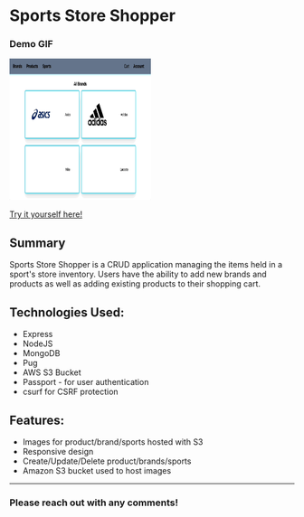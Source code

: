 # Sports Store Shopper

<h3>Demo GIF</h3>

<img src="Assets/demo-gif-sports-store.gif" width="250" height="250" />



<a href="https://sports-store-shopper.herokuapp.com/" target="_blank" rel="noopener noreferrer">Try it yourself here!</a>


<h2>Summary</h2>
<p>Sports Store Shopper is a CRUD application managing the items held in a sport's store inventory. Users have the ability to add new brands and products as well as adding existing products to their shopping cart.</p>

 <h2>Technologies Used:</h2>
  <ul>
  <li>Express</li>
  <li>NodeJS</li>
  <li>MongoDB</li>
  <li>Pug</li>
  <li>AWS S3 Bucket</li>
  <li>Passport - for user authentication</li>
  <li>csurf for CSRF protection</li>
 </ul>

 <h2>Features:</h2>
 <ul>
  <li>Images for product/brand/sports hosted with S3</li>
  <li>Responsive design</li>
  <li>Create/Update/Delete product/brands/sports</li>
  <li>Amazon S3 bucket used to host images</li>
 </ul>
 

 ---

<h3>Please reach out with any comments!</h3>
